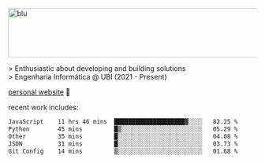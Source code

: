 
<img width="1415" height="100" alt="blu" src="https://github.com/rdsilva01/rdsilva01/assets/101207588/deb060e5-d035-4f09-b511-e3f50605b207">

\> Enthusiastic about developing and building solutions <br>
\> Engenharia Informática @ UBI (2021 - Present)

<a href="https://www.rodrigosilva.live/">personal website</a> 🏁

<!-- ![](https://komarev.com/ghpvc/?username=rdsilva01) -->

recent work includes:
<!--START_SECTION:waka-->

```txt
JavaScript    11 hrs 46 mins  ████████████████████▓░░░░   82.25 %
Python        45 mins         █▒░░░░░░░░░░░░░░░░░░░░░░░   05.29 %
Other         35 mins         █░░░░░░░░░░░░░░░░░░░░░░░░   04.08 %
JSON          31 mins         █░░░░░░░░░░░░░░░░░░░░░░░░   03.73 %
Git Config    14 mins         ▒░░░░░░░░░░░░░░░░░░░░░░░░   01.68 %
```

<!--END_SECTION:waka-->

